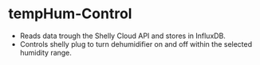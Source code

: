 # tempHum-Control
 - Reads data trough the Shelly Cloud API and stores in InfluxDB.
 - Controls shelly plug to turn dehumidifier on and off within the selected humidity range.
 
